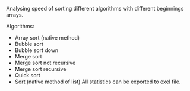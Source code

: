 Analysing speed of sorting different algorithms with different beginnings arrays.

Algorithms:
  - Array sort (native method)
  - Bubble sort
  - Bubble sort down
  - Merge sort
  - Merge sort not recursive
  - Merge sort recursive
  - Quick sort
  - Sort (native method of list)
All statistics can be exported to exel file.
